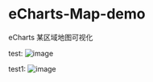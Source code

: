 # eCharts-Map-demo
eCharts 某区域地图可视化

test:
![image](https://github.com/kathy775/eCharts-Map-demo/blob/master/others/map1GIF.gif)

test1:
![image](https://github.com/kathy775/eCharts-Map-demo/blob/master/others/map2GIF.gif)
